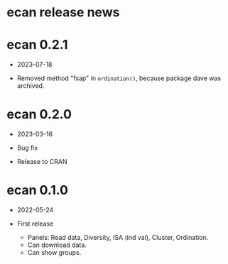 # ecan release news

#  ecan 0.2.1

* 2023-07-18

* Removed method "fsap" in `ordination()`, because package dave was archived.

#  ecan 0.2.0

* 2023-03-16

* Bug fix
* Release to CRAN

#  ecan 0.1.0

* 2022-05-24

* First release
    * Panels: Read data, Diversity, ISA (ind val), Cluster, Ordination.
    * Can download data.
    * Can show groups.
